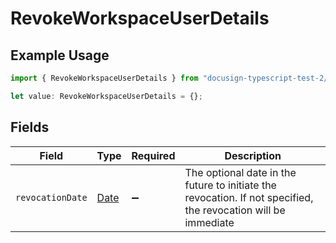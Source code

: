 # RevokeWorkspaceUserDetails

## Example Usage

```typescript
import { RevokeWorkspaceUserDetails } from "docusign-typescript-test-2/models/components";

let value: RevokeWorkspaceUserDetails = {};
```

## Fields

| Field                                                                                                          | Type                                                                                                           | Required                                                                                                       | Description                                                                                                    |
| -------------------------------------------------------------------------------------------------------------- | -------------------------------------------------------------------------------------------------------------- | -------------------------------------------------------------------------------------------------------------- | -------------------------------------------------------------------------------------------------------------- |
| `revocationDate`                                                                                               | [Date](https://developer.mozilla.org/en-US/docs/Web/JavaScript/Reference/Global_Objects/Date)                  | :heavy_minus_sign:                                                                                             | The optional date in the future to initiate the revocation. If not specified, the revocation will be immediate |